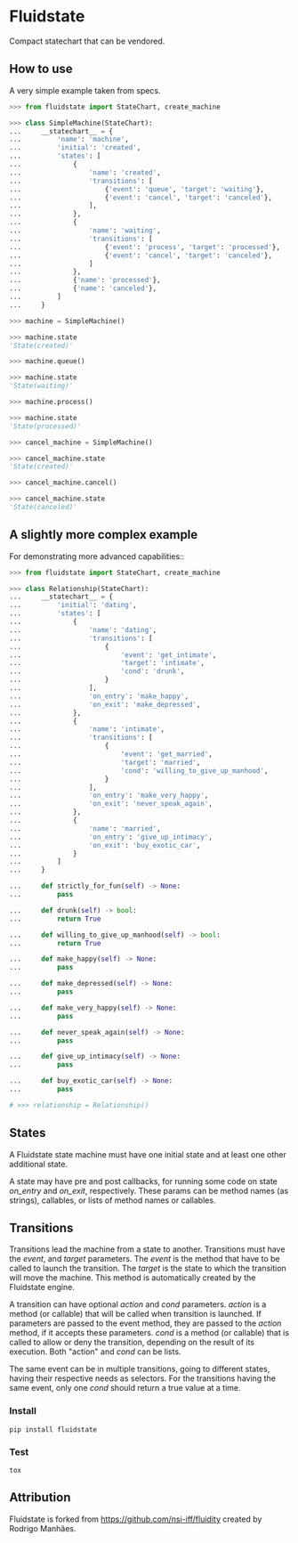Fluidstate
==========

Compact statechart that can be vendored.


## How to use

A very simple example taken from specs.

```python
>>> from fluidstate import StateChart, create_machine

>>> class SimpleMachine(StateChart):
...     __statechart__ = {
...         'name': 'machine',
...         'initial': 'created',
...         'states': [
...             {
...                 'name': 'created',
...                 'transitions': [
...                     {'event': 'queue', 'target': 'waiting'},
...                     {'event': 'cancel', 'target': 'canceled'},
...                 ],
...             },
...             {
...                 'name': 'waiting',
...                 'transitions': [
...                     {'event': 'process', 'target': 'processed'},
...                     {'event': 'cancel', 'target': 'canceled'},
...                 ]
...             },
...             {'name': 'processed'},
...             {'name': 'canceled'},
...         ]
...     }

>>> machine = SimpleMachine()

>>> machine.state
'State(created)'

>>> machine.queue()

>>> machine.state
'State(waiting)'

>>> machine.process()

>>> machine.state
'State(processed)'

>>> cancel_machine = SimpleMachine()

>>> cancel_machine.state
'State(created)'

>>> cancel_machine.cancel()

>>> cancel_machine.state
'State(canceled)'

```


## A slightly more complex example

For demonstrating more advanced capabilities::

```python
>>> from fluidstate import StateChart, create_machine

>>> class Relationship(StateChart):
...     __statechart__ = {
...         'initial': 'dating',
...         'states': [
...             {
...                 'name': 'dating',
...                 'transitions': [
...                     {
...                         'event': 'get_intimate',
...                         'target': 'intimate',
...                         'cond': 'drunk',
...                     }
...                 ],
...                 'on_entry': 'make_happy',
...                 'on_exit': 'make_depressed',
...             },
...             {
...                 'name': 'intimate',
...                 'transitions': [
...                     {
...                         'event': 'get_married',
...                         'target': 'married',
...                         'cond': 'willing_to_give_up_manhood',
...                     }
...                 ],
...                 'on_entry': 'make_very_happy',
...                 'on_exit': 'never_speak_again',
...             },
...             {
...                 'name': 'married',
...                 'on_entry': 'give_up_intimacy',
...                 'on_exit': 'buy_exotic_car',
...             }
...         ]
...     }

...     def strictly_for_fun(self) -> None:
...         pass

...     def drunk(self) -> bool:
...         return True

...     def willing_to_give_up_manhood(self) -> bool:
...         return True

...     def make_happy(self) -> None:
...         pass

...     def make_depressed(self) -> None:
...         pass

...     def make_very_happy(self) -> None:
...         pass

...     def never_speak_again(self) -> None:
...         pass

...     def give_up_intimacy(self) -> None:
...         pass

...     def buy_exotic_car(self) -> None:
...         pass

# >>> relationship = Relationship()

```


## States

A Fluidstate state machine must have one initial state and at least one other additional state.

A state may have pre and post callbacks, for running some code on state *on_entry*
and *on_exit*, respectively. These params can be method names (as strings),
callables, or lists of method names or callables.


## Transitions

Transitions lead the machine from a state to another. Transitions must have
the *event*, and *target* parameters. The *event* is the method that have to be
called to launch the transition. The *target* is the state to which the
transition will move the machine. This method is automatically created
by the Fluidstate engine.

A transition can have optional *action* and *cond* parameters. *action* is a
method (or callable) that will be called when transition is launched. If
parameters are passed to the event method, they are passed to the *action*
method, if it accepts these parameters. *cond* is a method (or callable) that
is called to allow or deny the transition, depending on the result of its
execution. Both "action" and *cond* can be lists.

The same event can be in multiple transitions, going to different states, having
their respective needs as selectors. For the transitions having the same event,
only one *cond* should return a true value at a time.


### Install

```
pip install fluidstate
```


### Test

```
tox
```


## Attribution

Fluidstate is forked from https://github.com/nsi-iff/fluidity created by Rodrigo Manhães.
